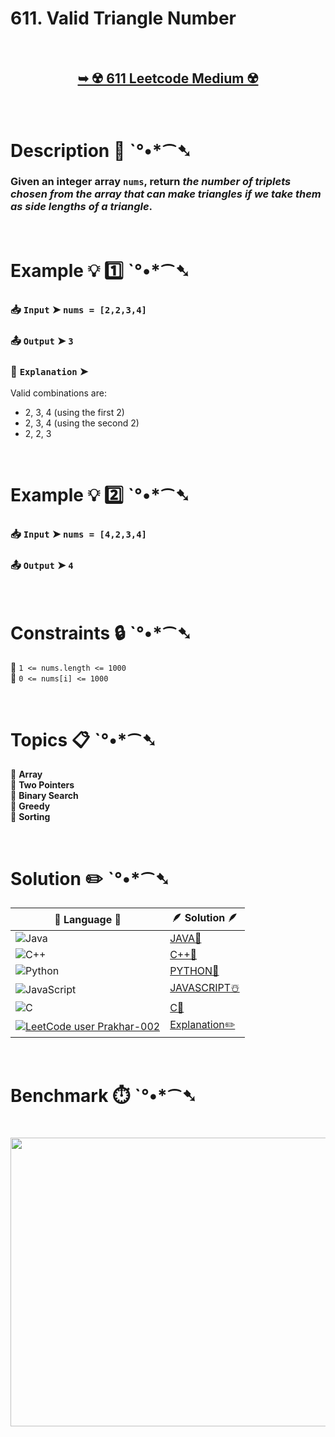 # 611. Valid Triangle Number

</br>

<h2 align="center"> 

<a href="https://leetcode.com/problems/valid-triangle-number/description/?envType=daily-question&envId=2025-09-26"><strong>➥ ☢️ 611 Leetcode Medium ☢️ </strong></a>
</h2>

</br>

# Description 📜 ˋ°•*⁀➷

### Given an integer array `nums`, return *the number of triplets chosen from the array that can make triangles if we take them as side lengths of a triangle*.

</br>

# Example 💡 1️⃣ ˋ°•*⁀➷

  ### 📥 `Input`  ➤ `nums = [2,2,3,4]`

  ### 📤 `Output`  ➤ `3`

  ### 🔦 `Explanation`  ➤ 
Valid combinations are: 
  - 2, 3, 4 (using the first 2)
  - 2, 3, 4 (using the second 2)
  - 2, 2, 3

</br>

# Example 💡 2️⃣ ˋ°•*⁀➷

  ### 📥 `Input`  ➤ `nums = [4,2,3,4]`

  ### 📤 `Output`  ➤ `4`

</br>

# Constraints 🔒 ˋ°•*⁀➷

🔹 `1 <= nums.length <= 1000` </br>
🔹 `0 <= nums[i] <= 1000` </br>

</br>

# Topics 📋 ˋ°•*⁀➷

🔸 **Array** </br>
🔸 **Two Pointers** </br>
🔸 **Binary Search** </br>
🔸 **Greedy** </br>
🔸 **Sorting** </br>

</br>

# Solution ✏️ ˋ°•*⁀➷

| 📒 Language 📒  | 🪶 Solution 🪶 |
| ------------- | ------------- |
|  ![Java](https://img.shields.io/badge/java-%23ED8B00.svg?style=for-the-badge&logo=openjdk&logoColor=white)  | [JAVA🍁]() |
|  ![C++](https://img.shields.io/badge/c++-%2300599C.svg?style=for-the-badge&logo=c%2B%2B&logoColor=white)  | [C++🎲]()  |
|  ![Python](https://img.shields.io/badge/python-3670A0?style=for-the-badge&logo=python&logoColor=ffdd54)    | [PYTHON🍰]() |
| ![JavaScript](https://img.shields.io/badge/javascript-%23323330.svg?style=for-the-badge&logo=javascript&logoColor=%23F7DF1E)   | [JAVASCRIPT☃️]() |
|   ![C](https://img.shields.io/badge/c-%2300599C.svg?style=for-the-badge&logo=c&logoColor=white)   | [C💖]()  |
| [![LeetCode user Prakhar-002](https://img.shields.io/badge/dynamic/json?style=for-the-badge&labelColor=black&color=%23ffa116&label=Solved&query=solvedOverTotal&url=https%3A%2F%2Fleetcode-badge.vercel.app%2Fapi%2Fusers%2FPrakhar-002&logo=leetcode&logoColor=yellow)](https://leetcode.com/Prakhar-002/)  | [Explanation✏️]() |

</br>

# Benchmark ⏱️ ˋ°•*⁀➷

<h1  align="center" >

<img src ="" width = "700px" height="462px" />

</h1>
